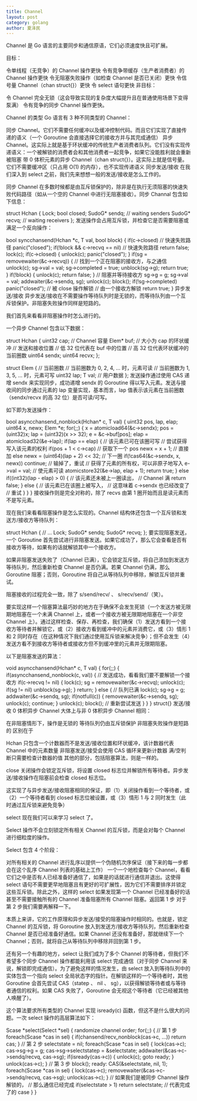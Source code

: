 ```yaml
---
title: Channel
layout: post
category: golang
author: 夏泽民
---
```

Channel 是 Go 语言的主要同步和通信原语，它们必须速度快且可扩展。

目标：

令单线程（无竞争）的 Channel 操作更快
令有竞争带缓存（生产者消费者）的 Channel 操作更快
令无阻塞失败操作（如检查 Channel 是否已关闭）更快
令信号量 Channel（chan struct{}）更快
令 select 语句更快
非目标：

令 Channel 完全无锁（这会导致实现的复杂度大幅提升且在普通使用场景下变得泵满）
令有竞争的同步 Channel 操作更快。
<!-- more -->
Channel 的类型
Go 语言有 3 种不同类型的 Channel：

同步 Channel。它们不需要任何缓冲以及缓冲控制代码。而且它们实现了直接传递的语义（一个 Goroutine 会直接选择它的接收方并与其完成通信）
异步 Channel。这实际上就是基于环状缓冲的传统生产者消费者队列。它们没有实现传递语义：一个被解锁的消费者会和其他消费者一起竞争，如果它没能胜利就会重新被阻塞
带 0 体积元素的异步 Channel（chan struct{}）。这实际上就是信号量。它们不需要缓冲区（只占用 O(1) 的内存），也不实现传递语义
同步发送/接收
在我们深入到 select 之前，我们先来想想一般的发送/接收是怎么工作的。

同步 Channel 在多数时候都是由互斥锁保护的，除非是在执行无须阻塞的快速失败代码路径（如从一个空的 Channel 中进行无阻塞接收）。同步 Channal 包含如下信息：

struct Hchan {
    Lock;
    bool closed;
    SudoG* sendq;  // waiting senders
    SudoG* recvq;  // waiting receivers
};
发送操作会占用互斥锁，并检查它是否需要阻塞或满足一个反向操作：

bool syncchansend(Hchan *c, T val, bool block) {
    if(c->closed)  // 快速失败路径
        panic("closed");
    if(!block && c->recvq == nil)  // 快速失败路径
        return false;
    lock(c);
    if(c->closed) {
        unlock(c);
        panic("closed");
    }
    if(sg = removewaiter(&c->recvq)) {
        // 找到一个正在阻塞的接收方，与之通信
        unlock(c);
        sg->val = val;
        sg->completed = true;
        unblock(sg->g);
        return true;
    }
    if(!block) {
        unlock(c);
        return false;
    }
    // 阻塞并等待接收方
    sg->g = g;
    sg->val = val;
    addwaiter(&c->sendq, sg);
    unlock(c);
    block();
    if(!sg->completed)
        panic("closed");  // 被 close 操作解锁
    // 由一个接收方解锁
    return true;
}
异步发送/接收
异步发送/接收在不需要操作等待队列时是无锁的，而等待队列由一个互斥锁保护。非阻塞失败操作同样是短路的。

我们首先来看看非阻塞操作时怎么进行的。

一个异步 Channel 包含以下数据：

struct Hchan {
    uint32 cap;   // Channel 容量
    Elem*  buf;   // 大小为 cap 的环状缓冲
    // 发送和接收位置
    // 低 32 位代表在 buf 中的位置
    // 高 32 位代表环状缓冲的当前圈数
    uint64 sendx;
    uint64 recvx;
};

struct Elem {
    // 当前圈数
    // 当前圈数为 0, 2, 4, ... 时，元素可读
    // 当前圈数为 1, 3, 5, ... 时，元素可写
    uint32 lap;
    T      val;  // 用户数据
};
发送操作通过使用 CAS 递增 sendx 来实现同步，成功递增 sendx 的 Goroutine 得以写入元素。发送与接收间的同步通过元素的 lap 变量实现，基本而言，lap 值表示该元素在当前圈数（sendx/recvx 的高 32 位）是否可读/可写。

如下即为发送操作：

bool asyncchansend_nonblock(Hchan* c, T val) {
    uint32 pos, lap, elap;
    uint64 x, newx;
    Elem *e;
    for(;;) {
        x = atomicload64(&c->sendx);
        pos = (uint32)x;
        lap = (uint32)(x >> 32);
        e = &c->buf[pos];
        elap = atomicload32(&e->lap);
        if(lap == elap) {
            // 该元素已可在该圈可写
            // 尝试获得写入该元素的权利
            if(pos + 1 < c->cap) // 获取下一个 pos
                newx = x + 1;  // 直接加
            else
                newx = (uint64)(lap + 2) << 32; // 下一圈
            if(!cas64(&c->sendx, x, newx))
                continue;  // 输掉了，重试
            // 获得了元素的所有权，可以非原子地写入
            e->val = val;
            // 使元素可读
            atomicstore32(&e->lap, elap + 1);
            return true;
        } else if((int32)(lap - elap) > 0) {
            // 该元素还未被上一圈读出，
            // Channel 满
            return false;
        } else {
            // 该元素已在该圈上被写入，
            // 这意味着 c->sendx 也已经改变了
            // 重试
        }
    }
}
接收操作则是完全对称的，除了 recvs 由第 1 圈开始而且是读元素而不是写元素。

现在我们来看看阻塞操作是怎么实现的。Channel 结构体还包含一个互斥锁和发送方/接收方等待队列：

struct Hchan {
    // ...
    Lock;
    SudoG* sendq;
    SudoG* recvq;
};
要实现阻塞发送，一个 Goroutine 首先尝试进行非阻塞发送。如果它成功了，那么它会查看是否有接收方等待，如果有的话就解锁其中一个接收方。

如果非阻塞发送失败了（Channel 已满），它会锁定互斥锁，将自己添加到发送方等待队列，然后重新检查 Channel 是否仍满。若果 Channel 仍满，那么 Goroutine 阻塞；否则，Goroutine 将自己从等待队列中移除，解锁互斥锁并重试。

阻塞接收的过程完全一致，除了 s/send/recv/ 、 s/recv/send/（笑）。

要实现这样一个阻塞算法最巧妙的地方在于确保不会发生死锁（一个发送方被无限期地阻塞在一个未满 Channel 上，或者一个接收方被无限期地阻塞在一个非空 Channel 上）。通过这样检查、保存、再检查，我们确保（1）发送方看到一个接收方等待者并解锁它，或（2）接收方看到缓冲中的元素并消费它，或（3）情形 1 和 2 同时存在（在这种情况下我们通过使用互斥锁来解决竞争）；但不会发生（4）发送方看不到接收方等待者或接收方但不到缓冲里的元素并无限期阻塞。

以下是阻塞发送的算法：

void asyncchansend(Hchan* c, T val) {
    for(;;) {
        if(asyncchansend_nonblock(c, val)) {
            // 发送成功，看看我们要不要解锁一个接收方
            if(c->recvq != nil) {
                lock(c);
                sg = removewaiter(&c->recvq);
                unlock(c);
                if(sg != nil)
                    unblock(sg->g);
            }
            return;
        } else {
            // 队列已满
            lock(c);
            sg->g = g;
            addwaiter(&c->sendq, sg);
            if(notfull(c)) {
                removewaiter(&c->sendq, sg);
                unlock(c);
                continue;
            }
            unlock(c);
            block();
            // 重新尝试发送
        }
    }
}
struct{} 发送/接收
0 体积异步 Channel 大体上与非 0 体积异步 Channel 相同：

在非阻塞情形下，操作是无锁的
等待队列仍由互斥锁保护
非阻塞失败操作是短路的
区别在于

Hchan 只包含一个计数器而不是发送/接收位置和环状缓冲，该计数器代表 Channel 中的元素数量
非阻塞发送/接受会使用 CAS 循环来更新计数器
满/空判断只需要检查计数器的值
其他的部分，包括阻塞算法，则是一样的。

close
关闭操作会锁定互斥锁，将设置 closed 标志位并解锁所有等待者。异步发送/接收操作在阻塞前会检查 closed 标志位。

这实现了与异步发送/接收阻塞相同的保证，即（1）关闭操作看到一个等待者，或（2）一个等待者看到 closed 标志位被设置，或（3）情形 1 与 2 同时发生（此时通过互斥锁来避免竞争）

select
现在我们可以来学习 select 了。

Select 操作不会立刻锁定所有相关 Channel 的互斥锁，而是会对每个 Channel 进行细粒度的操作。

Select 包含 4 个阶段：

对所有相关的 Channel 进行乱序以提供一个伪随机次序保证（接下来的每一步都会在这个乱序 Channel 列表的基础上工作）
一个一个地检查每个 Channel，看看它们之中是否有人已经准备好通信了，如果是的话就进行通信并退出。这使得 select 语句不需要更早地阻塞且有更好的可扩展性，因为它们不需要排序并锁定这些互斥锁。除此之外，这样的 select 如果发现第一个 Channel 已经准备好的话甚至不需要接触所有的 Channel
准备阻塞所有 Channel
阻塞。返回第 1 步
对于第 2 步我们需要再解释一下。

本质上来讲，它的工作原理和异步发送/接受的阻塞操作时相同的。也就是，锁定 Channel 的互斥锁，将 Goroutine 放入到发送方/接收方等待队列，然后重新检查 Channel 是否已经准备好通信。如果 Channel 还没有准备好，那就继续下一个 Channel；否则，就将自己从等待队列中移除并回到第 1 步。

还有另一个有趣的地方，select 让我们成为了多个 Channel 的等待者，但我们不希望多个同步 Channel 操作都能利用该 select 完成通信（对于同步 Channel 来说，解锁即完成通信）。为了避免这样的情况发生，由 select 放入到等待队列中的实体包含一个指向 select 全局状态字的指针。在解锁这样的一个等待者时，其他 Goroutine 会首先尝试 CAS（statep 、 nil 、 sg），以获得解锁等待者或与等待者通信的权利。如果 CAS 失败了，Goroutine 会无视这个等待者（它已经被其他人唤醒了）。

这个算法要求所有类型的 Channel 实现 isready(c) 函数，但这不是什么很大的问题。一次 select 操作的高层算法如下：

Scase *select(Select *sel) {
    randomize channel order;
    for(;;) {
        // 第 1 步
        foreach(Scase *cas in sel) {
            if(chansend/recv_nonblock(cas->c, ...))
                return cas;
        }
        // 第 2 步
        selectstate = nil;
        foreach(Scase *cas in sel) {
            lock(cas->c);
            cas->sg->g = g;
            cas->sg->selectstatep = &selectstate;
            addwaiter(&cas->c->sendq/recvq, cas->sg);
            if(isready(cas->c)) {
                unlock(c);
                goto ready;
            }
            unlock(cas->c);
        }
        // 第 3 步
        block();
ready:
        CAS(&selectstate, nil, 1);
        foreach(Scase *cas in sel) {
            lock(cas->c);
            removewaiter(&cas->c->sendq/recvq, cas->sg);
            unlock(cas->c);
        }
        // 如果我们是被同步 Channel 操作解锁的，
        // 那么通信已经完成
        if(selectstate > 1)
            return selectstate;  // 代表完成了的 case
    }
}